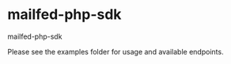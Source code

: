 mailfed-php-sdk
================

mailfed-php-sdk  
  
Please see the examples folder for usage and available endpoints.
